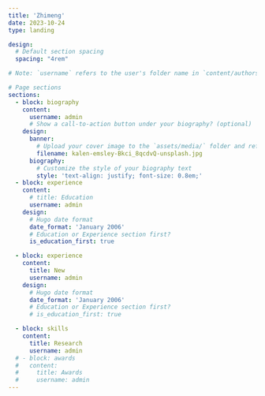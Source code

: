 ```yaml
---
title: 'Zhimeng'
date: 2023-10-24
type: landing

design:
  # Default section spacing
  spacing: "4rem"

# Note: `username` refers to the user's folder name in `content/authors/`

# Page sections
sections:
  - block: biography
    content:
      username: admin
      # Show a call-to-action button under your biography? (optional)
    design:
      banner:
        # Upload your cover image to the `assets/media/` folder and reference it here
        filename: kalen-emsley-Bkci_8qcdvQ-unsplash.jpg
      biography:
        # Customize the style of your biography text
        style: 'text-align: justify; font-size: 0.8em;'
  - block: experience
    content:
      # title: Education
      username: admin
    design:
      # Hugo date format
      date_format: 'January 2006'
      # Education or Experience section first?
      is_education_first: true

  - block: experience
    content:
      title: New
      username: admin
    design:
      # Hugo date format
      date_format: 'January 2006'
      # Education or Experience section first?
      # is_education_first: true

  - block: skills
    content:
      title: Research
      username: admin
  # - block: awards
  #   content:
  #     title: Awards
  #     username: admin
---
```

